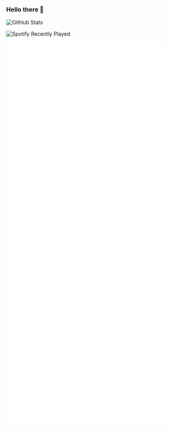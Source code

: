 ### Hello there 👋

<!--
**iwo-strzebonski/iwo-strzebonski** is a ✨ _special_ ✨ repository because its `README.md` (this file) appears on your GitHub profile.

Here are some ideas to get you started:

- 🔭 I’m currently working on ...
- 🌱 I’m currently learning ...
- 👯 I’m looking to collaborate on ...
- 🤔 I’m looking for help with ...
- 💬 Ask me about ...
- 📫 How to reach me: ...
- 😄 Pronouns: ...
- ⚡ Fun fact: ...
-->

![GitHub Stats](https://github-readme-stats.vercel.app/api?username=iwo-strzebonski&count_private=true&show_icons=true&title_color=ffffff&icon_color=bb2acf&text_color=daf7dc&bg_color=151515)

![Spotify Recently Played](https://spotify-recently-played-readme.vercel.app/api?user=31l5zlqwavrcb7ehn76hx7kjxuyy&count=3)

![Metrics](./github-metrics.svg)
